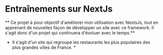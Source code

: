 # Entraînements sur NextJs
** Ce projet à pour objectif d'améliorer mon utilisation avec NextsJs, tout en apprenant de nouvelles façon de développer un site avec ce framework. Il s'agit donc d'un projet qui continuera d'évoluer avec le temps.**
* Il s'agit d'un site qui regroupe les restaurants les plus populaires des plus grandes villes de France. *
